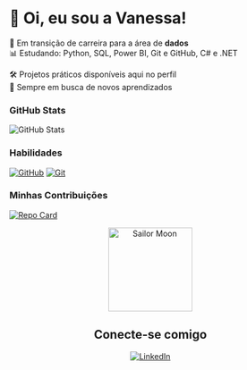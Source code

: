 # 👋 Oi, eu sou a Vanessa!

🎯 Em transição de carreira para a área de **dados**  
📊 Estudando: Python, SQL, Power BI, Git e GitHub, C# e .NET

🛠️ Projetos práticos disponíveis aqui no perfil  
🚀 Sempre em busca de novos aprendizados 

### GitHub Stats
![GitHub Stats](https://github-readme-stats.vercel.app/api?username=Angelnessa&theme=transparent&bg_color=238e68&border_color=8e236b&show_icons=true&icon_color=ffcc00&title_color=993366&text_color=ff9900&hide_title=true)

### Habilidades
[![GitHub](https://img.shields.io/badge/GitHub-ccffff?style=for-the-badge&logo=github&logoColor=000000)](https://docs.github.com)
[![Git](https://img.shields.io/badge/Git-ccffff?style=for-the-badge&logo=git&logoColor=ff6600)](https://git-scm.com/doc/)

### Minhas Contribuições
[![Repo Card](https://github-readme-stats.vercel.app/api/pin/?username=Angelnessa&repo=dio-lab-open-source&bg_color=871f78&border_color=db7093&show_icons=true&icon_color=adeaea&title_color=dbdb70&text_color=ff7f00)](https://github.com/Angelnessa/dio-lab-open-source)

<div align="center">
<img src="https://www.imagensanimadas.com/data/media/942/anime-imagem-animada-0087.gif" alt="Sailor Moon" height="150px width="150px">

## Conecte-se comigo
[![LinkedIn](https://img.shields.io/badge/LinkedIn-D19275?style=for-the-badge&logo=linkedin&logoColor=0E76A8)](https://www.linkedin.com/in/vanessa-vieira-de-aquino-2343a3a8)






